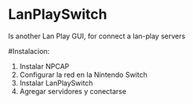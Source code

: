 # LanPlaySwitch
Is another Lan Play GUI, for connect a lan-play servers


#Instalacion:

1) Instalar NPCAP
2) Configurar la red en la Nintendo Switch
3) Instalar LanPlaySwitch
4) Agregar servidores y conectarse
